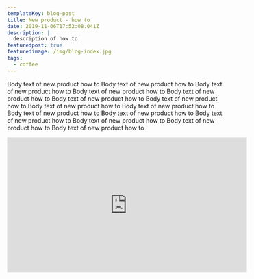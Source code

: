 ```yaml
---
templateKey: blog-post
title: New product - how to
date: 2019-11-06T17:52:08.041Z
description: |
  description of how to
featuredpost: true
featuredimage: /img/blog-index.jpg
tags:
  - coffee
---
```

Body text of new product how to Body text of new product how to Body text of new product how to Body text of new product how to Body text of new product how to Body text of new product how to Body text of new product how to Body text of new product how to Body text of new product how to Body text of new product how to Body text of new product how to Body text of new product how to Body text of new product how to Body text of new product how to Body text of new product how to

<iframe width="560" height="315" src="https://www.youtube.com/embed/Oe5CPl8qX5A" frameborder="0" allow="accelerometer; autoplay; encrypted-media; gyroscope; picture-in-picture" allowfullscreen></iframe>
